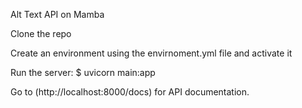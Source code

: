 Alt Text API on Mamba

Clone the repo

Create an environment using the envirnoment.yml file and activate it

Run the server: 
$ uvicorn main:app

Go to (http://localhost:8000/docs) for API documentation.
